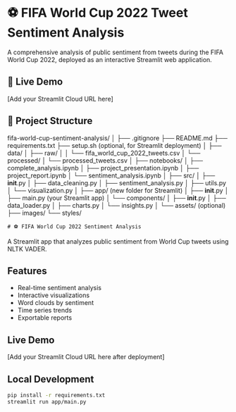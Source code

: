 # ⚽ FIFA World Cup 2022 Tweet Sentiment Analysis

A comprehensive analysis of public sentiment from tweets during the FIFA World Cup 2022, deployed as an interactive Streamlit web application.

## 🚀 Live Demo
[Add your Streamlit Cloud URL here]

## 📁 Project Structure
fifa-world-cup-sentiment-analysis/
│
├── .gitignore
├── README.md
├── requirements.txt
├── setup.sh (optional, for Streamlit deployment)
│
├── data/
│   ├── raw/
│   │   └── fifa_world_cup_2022_tweets.csv
│   └── processed/
│       └── processed_tweets.csv
│
├── notebooks/
│   ├── complete_analysis.ipynb
│   ├── project_presentation.ipynb
│   ├── project_report.ipynb
│   └── sentiment_analysis.ipynb
│
├── src/
│   ├── __init__.py
│   ├── data_cleaning.py
│   ├── sentiment_analysis.py
│   ├── utils.py
│   └── visualization.py
│
├── app/ (new folder for Streamlit)
│   ├── __init__.py
│   ├── main.py (your Streamlit app)
│   └── components/
│       ├── __init__.py
│       ├── data_loader.py
│       ├── charts.py
│       └── insights.py
│
└── assets/ (optional)
    ├── images/
    └── styles/

    # ⚽ FIFA World Cup 2022 Sentiment Analysis

A Streamlit app that analyzes public sentiment from World Cup tweets using NLTK VADER.

## Features
- Real-time sentiment analysis
- Interactive visualizations
- Word clouds by sentiment
- Time series trends
- Exportable reports

## Live Demo
[Add your Streamlit Cloud URL here after deployment]

## Local Development
```bash
pip install -r requirements.txt
streamlit run app/main.py